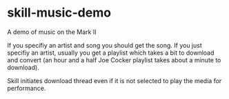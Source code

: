 # skill-music-demo
A demo of music on the Mark II

If you specifiy an artist and song you should get 
the song. If you just specifiy an artist, usually
you get a playlist which takes a bit to download 
and convert (an hour and a half Joe Cocker playlist
takes about a minute to download). 

Skill initiates download thread even if it is not
selected to play the media for performance.
